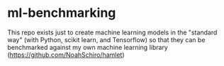 # ml-benchmarking

This repo exists just to create machine learning models in the "standard way" (with Python, scikit learn, and Tensorflow) so that they can be benchmarked against my own machine learning library (https://github.com/NoahSchiro/hamlet)
